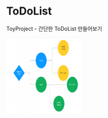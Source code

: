 # ToDoList

ToyProject - 간단한 ToDoList 만들어보기

<img src= "ToDoList_순서도.png" width="200" height="200">
